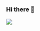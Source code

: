 ### Hi there 👋

<img src="https://capsule-render.vercel.app/api?type=venom&color=bfadd7&height=200&section=header&text=Call%20me%20yuha122&strokeWidth=1&stroke=7e59af&fontColor=ffffff&fontSize=70" />

